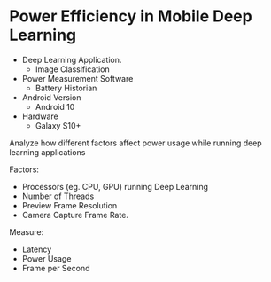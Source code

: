 # Power Efficiency in Mobile Deep Learning
* Deep Learning Application.  
  - Image Classification  
* Power Measurement Software
  - Battery Historian
* Android Version
  - Android 10
* Hardware
  - Galaxy S10+

Analyze how different factors affect power usage while running deep learning applications

Factors:
 - Processors (eg. CPU, GPU) running Deep Learning
 - Number of Threads
 - Preview Frame Resolution
 - Camera Capture Frame Rate.   
 
Measure:
 - Latency
 - Power Usage 
 - Frame per Second
